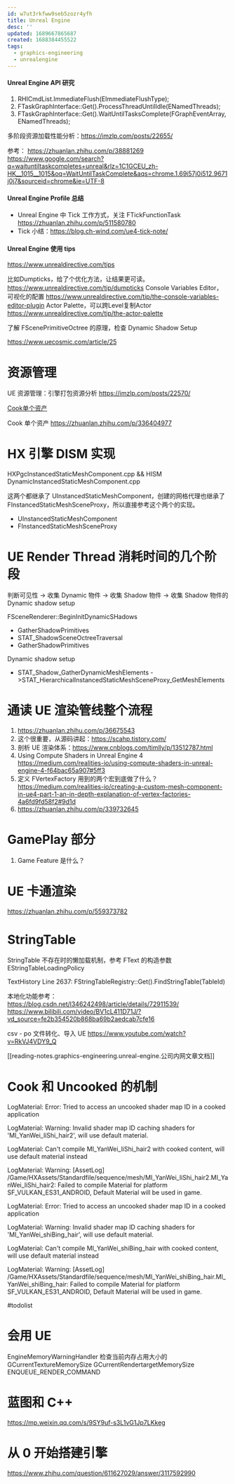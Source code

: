 ```yaml
---
id: w7ut3rkfww9seb5zozr4yfh
title: Unreal Engine
desc: ''
updated: 1689667865687
created: 1688384455522
tags:
  - graphics-engineering
  - unrealengine
---
```


#### Unreal Engine API 研究

1. RHICmdList.ImmediateFlush(EImmediateFlushType);
2. FTaskGraphInterface::Get().ProcessThreadUntilIdle(ENamedThreads);
3. FTaskGraphInterface::Get().WaitUntilTasksComplete(FGraphEventArray, ENamedThreads);

多阶段资源加载性能分析：https://imzlp.com/posts/22655/


参考：
https://zhuanlan.zhihu.com/p/38881269
https://www.google.com/search?q=waituntiltaskcompletes+unreal&rlz=1C1GCEU_zh-HK__1015__1015&oq=WaitUntilTaskComplete&aqs=chrome.1.69i57j0i512.9671j0j7&sourceid=chrome&ie=UTF-8

#### Unreal Engine Profile 总结

- Unreal Engine 中 Tick 工作方式，关注 FTickFunctionTask https://zhuanlan.zhihu.com/p/511580780
- Tick 小结：https://blog.ch-wind.com/ue4-tick-note/

#### Unreal Engine 使用 tips

https://www.unrealdirective.com/tips

比如Dumpticks，给了个优化方法，让结果更可读。
https://www.unrealdirective.com/tip/dumpticks
Console Variables Editor，可视化的配置
https://www.unrealdirective.com/tip/the-console-variables-editor-plugin
Actor Palette，可以跨Level复制Actor
https://www.unrealdirective.com/tip/the-actor-palette

了解 FScenePrimitiveOctree 的原理，检查 Dynamic Shadow Setup

https://www.uecosmic.com/article/25

# 资源管理
UE 资源管理：引擎打包资源分析 https://imzlp.com/posts/22570/

[Cook单个资产](https://www.google.com/search?q=ue4+cook%E5%8D%95%E4%B8%AA%E8%B5%84%E6%BA%90&newwindow=1&sxsrf=APwXEdevoQxk42zK8XAfi3yCd3LdtrJ-bw%3A1687354094986&ei=7vqSZM3gO6WF2roPwdurGA&oq=UE+%E7%83%98%E5%9F%B9&gs_lcp=Cgxnd3Mtd2l6LXNlcnAQARgCMgoIABBHENYEELADMgoIABBHENYEELADMgoIABBHENYEELADMgoIABBHENYEELADMgoIABBHENYEELADMgoIABBHENYEELADMgoIABBHENYEELADMgoIABBHENYEELADMgoIABBHENYEELADMgoIABBHENYEELADSgQIQRgAUABYAGC3BmgBcAF4AIABAIgBAJIBAJgBAMABAcgBCg&sclient=gws-wiz-serp)

Cook 单个资产 https://zhuanlan.zhihu.com/p/336404977

# HX 引擎 DISM 实现
HXPgcInstancedStaticMeshComponent.cpp && HISM
DynamicInstancedStaticMeshComponent.cpp

这两个都继承了 UInstancedStaticMeshComponent，创建的网格代理也继承了 FInstancedStaticMeshSceneProxy，所以直接参考这个两个的实现。
- UInstancedStaticMeshComponent
- FInstancedStaticMeshSceneProxy

# UE Render Thread 消耗时间的几个阶段

判断可见性 -> 收集 Dynamic 物件 -> 收集 Shadow 物件 -> 收集 Shadow 物件的 Dynamic shadow setup

FSceneRenderer::BeginInitDynamicSHadows
- GatherShadowPrimitives
- STAT_ShadowSceneOctreeTraversal
- GatherShadowPrimitives

Dynamic shadow setup
- STAT_Shadow_GatherDynamicMeshElements ->STAT_HierarchicalInstancedStaticMeshSceneProxy_GetMeshElements

# 通读 UE 渲染管线整个流程
1. https://zhuanlan.zhihu.com/p/36675543
2. 这个很重要，从源码讲起：https://scahp.tistory.com/
3. 剖析 UE 渲染体系：https://www.cnblogs.com/timlly/p/13512787.html
4. Using Compute Shaders in Unreal Engine 4 https://medium.com/realities-io/using-compute-shaders-in-unreal-engine-4-f64bac65a907#5ff3
5. 定义 FVertexFactory 用到的两个宏到底做了什么？https://medium.com/realities-io/creating-a-custom-mesh-component-in-ue4-part-1-an-in-depth-explanation-of-vertex-factories-4a6fd9fd58f2#9d1d
6. https://zhuanlan.zhihu.com/p/339732645

# GamePlay 部分
1. Game Feature 是什么？

# UE 卡通渲染
https://zhuanlan.zhihu.com/p/559373782

# StringTable
StringTable 不存在时的懒加载机制，参考 FText 的构造参数 EStringTableLoadingPolicy

TextHistory Line 2637: FStringTableRegistry::Get().FindStringTable(TableId)

本地化功能参考：
https://blog.csdn.net/l346242498/article/details/72911539/
https://www.bilibili.com/video/BV1cL411D71J/?vd_source=fe2b354520b868ba69b2aedcab7cfe16

csv - po 文件转化、导入 UE 
https://www.youtube.com/watch?v=RkVJ4VDY9_Q

[[reading-notes.graphics-engineering.unreal-engine.公司内网文章文档]]

# Cook 和 Uncooked 的机制


LogMaterial: Error: Tried to access an uncooked shader map ID in a cooked application

LogMaterial: Warning: Invalid shader map ID caching shaders for 'MI_YanWei_liShi_hair2', will use default material.

LogMaterial: Can't compile MI_YanWei_liShi_hair2 with cooked content, will use default material instead

LogMaterial: Warning: [AssetLog] /Game/HXAssets/Standardfile/sequence/mesh/MI_YanWei_liShi_hair2.MI_YanWei_liShi_hair2: Failed to compile Material for platform SF_VULKAN_ES31_ANDROID, Default Material will be used in game.

LogMaterial: Error: Tried to access an uncooked shader map ID in a cooked application

LogMaterial: Warning: Invalid shader map ID caching shaders for 'MI_YanWei_shiBing_hair', will use default material.

LogMaterial: Can't compile MI_YanWei_shiBing_hair with cooked content, will use default material instead

LogMaterial: Warning: [AssetLog] /Game/HXAssets/Standardfile/sequence/mesh/MI_YanWei_shiBing_hair.MI_YanWei_shiBing_hair: Failed to compile Material for platform SF_VULKAN_ES31_ANDROID, Default Material will be used in game.

#todolist
# 会用 UE  
EngineMemoryWarningHandler 检查当前内存占用大小的
GCurrentTextureMemorySize
GCurrentRendertargetMemorySize
ENQUEUE_RENDER_COMMAND

# 蓝图和 C++ 
https://mp.weixin.qq.com/s/9SY9uf-s3L1vG1Jp7LKkeg

# 从 0 开始搭建引擎

https://www.zhihu.com/question/611627029/answer/3117592990